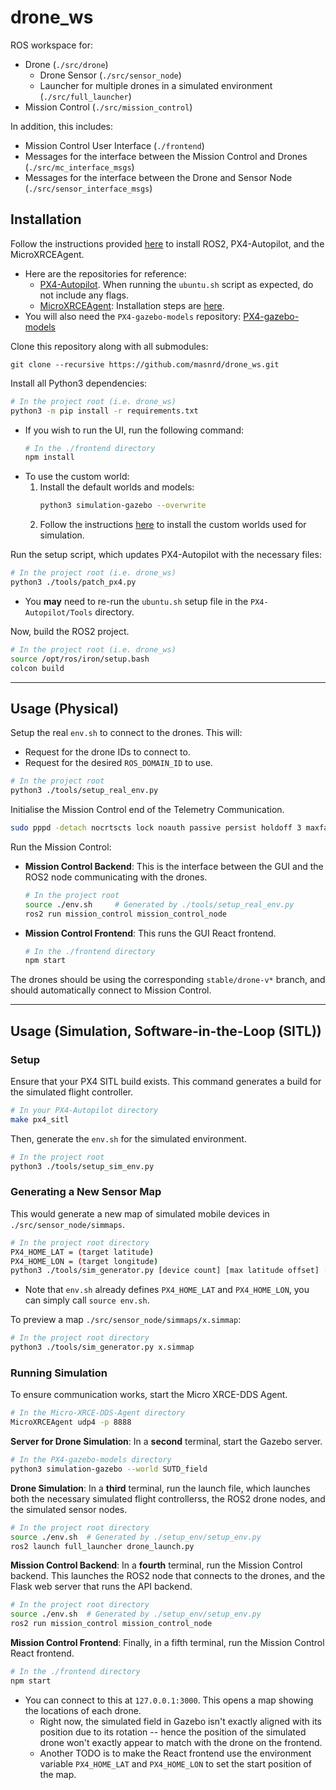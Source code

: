 # drone_ws
ROS workspace for:
- Drone (`./src/drone`)
    - Drone Sensor (`./src/sensor_node`)
    - Launcher for multiple drones in a simulated environment (`./src/full_launcher`)
- Mission Control (`./src/mission_control`)

In addition, this includes:
- Mission Control User Interface (`./frontend`)
- Messages for the interface between the Mission Control and Drones (`./src/mc_interface_msgs`)
- Messages for the interface between the Drone and Sensor Node (`./src/sensor_interface_msgs`)

## Installation
Follow the instructions provided [here](https://docs.px4.io/main/en/ros/ros2_comm.html) to install ROS2, PX4-Autopilot, and the MicroXRCEAgent.
- Here are the repositories for reference:
    - [PX4-Autopilot](https://github.com/PX4/PX4-Autopilot). When running the `ubuntu.sh` script as expected, do not include any flags.
    - [MicroXRCEAgent](https://github.com/eProsima/Micro-XRCE-DDS-Agent): Installation steps are [here](https://docs.px4.io/main/en/middleware/uxrce_dds.html).
- You will also need the `PX4-gazebo-models` repository: [PX4-gazebo-models](https://github.com/PX4/PX4-gazebo-models)

Clone this repository along with all submodules:
```
git clone --recursive https://github.com/masnrd/drone_ws.git
```

Install all Python3 dependencies:
```bash
# In the project root (i.e. drone_ws)
python3 -m pip install -r requirements.txt
```
- If you wish to run the UI, run the following command:
    ```bash
    # In the ./frontend directory
    npm install
    ```
- To use the custom world:
    1. Install the default worlds and models:
        ```bash
        python3 simulation-gazebo --overwrite
        ```
    2. Follow the instructions [here](./worlds/README.md) to install the custom worlds used for simulation.

Run the setup script, which updates PX4-Autopilot with the necessary files:
```bash
# In the project root (i.e. drone_ws)
python3 ./tools/patch_px4.py
```
- You **may** need to re-run the `ubuntu.sh` setup file in the `PX4-Autopilot/Tools` directory.

Now, build the ROS2 project.
```bash
# In the project root (i.e. drone_ws)
source /opt/ros/iron/setup.bash
colcon build
```

---

## Usage (Physical)
Setup the real `env.sh` to connect to the drones. This will:
- Request for the drone IDs to connect to.
- Request for the desired `ROS_DOMAIN_ID` to use.

```bash
# In the project root
python3 ./tools/setup_real_env.py
```

Initialise the Mission Control end of the Telemetry Communication.
```bash
sudo pppd -detach nocrtscts lock noauth passive persist holdoff 3 maxfail 0 local [local IP]:[remote IP] [device] 57600
```

Run the Mission Control:
- **Mission Control Backend**: This is the interface between the GUI and the ROS2 node communicating with the drones.
    ```bash
    # In the project root
    source ./env.sh     # Generated by ./tools/setup_real_env.py
    ros2 run mission_control mission_control_node
    ```
- **Mission Control Frontend**: This runs the GUI React frontend.
    ```bash
    # In the ./frontend directory
    npm start
    ```

The drones should be using the corresponding `stable/drone-v*` branch, and should automatically connect to Mission Control.

---

## Usage (Simulation, Software-in-the-Loop (SITL))
### Setup
Ensure that your PX4 SITL build exists. This command generates a build for the simulated flight controller.
```bash
# In your PX4-Autopilot directory
make px4_sitl
```

Then, generate the `env.sh` for the simulated environment.
```bash
# In the project root
python3 ./tools/setup_sim_env.py
```

### Generating a New Sensor Map
This would generate a new map of simulated mobile devices in `./src/sensor_node/simmaps`.
```bash
# In the project root directory
PX4_HOME_LAT = (target latitude)
PX4_HOME_LON = (target longitude)
python3 ./tools/sim_generator.py [device count] [max latitude offset] [min latitude offset]
```
- Note that `env.sh` already defines `PX4_HOME_LAT` and `PX4_HOME_LON`, you can simply call `source env.sh`.

To preview a map `./src/sensor_node/simmaps/x.simmap`:
```bash
# In the project root directory
python3 ./tools/sim_generator.py x.simmap
```

### Running Simulation
To ensure communication works, start the Micro XRCE-DDS Agent.
```bash
# In the Micro-XRCE-DDS-Agent directory
MicroXRCEAgent udp4 -p 8888
```

**Server for Drone Simulation**: In a **second** terminal, start the Gazebo server.
```bash
# In the PX4-gazebo-models directory
python3 simulation-gazebo --world SUTD_field
```

**Drone Simulation**: In a **third** terminal, run the launch file, which launches both the necessary simulated flight controllerss, the ROS2 drone nodes, and the simulated sensor nodes.
```bash
# In the project root directory
source ./env.sh  # Generated by ./setup_env/setup_env.py
ros2 launch full_launcher drone_launch.py
```

**Mission Control Backend**: In a **fourth** terminal, run the Mission Control backend. This launches the ROS2 node that connects to the drones, and the Flask web server that runs the API backend. 
```bash
# In the project root directory
source ./env.sh  # Generated by ./setup_env/setup_env.py
ros2 run mission_control mission_control_node
```

**Mission Control Frontend**: Finally, in a fifth terminal, run the Mission Control React frontend.
```bash
# In the ./frontend directory
npm start
```
- You can connect to this at `127.0.0.1:3000`. This opens a map showing the locations of each drone.
    - Right now, the simulated field in Gazebo isn't exactly aligned with its position due to its rotation -- hence the position of the simulated drone won't exactly appear to match with the drone on the frontend.
    - Another TODO is to make the React frontend use the environment variable `PX4_HOME_LAT` and `PX4_HOME_LON` to set the start position of the map.
